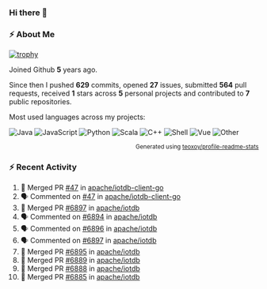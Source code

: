 ### Hi there 👋

### :zap: About Me

[![trophy](https://github-profile-trophy.vercel.app/?username=HTHou&theme=onedark)](https://github.com/ryo-ma/github-profile-trophy)
   
Joined Github **5** years ago.

Since then I pushed **629** commits, opened **27** issues, submitted **564** pull requests, received **1** stars across **5** personal projects and contributed to **7** public repositories.

Most used languages across my projects:

![Java](https://img.shields.io/static/v1?style=flat-square&label=%E2%A0%80&color=555&labelColor=%23b07219&message=Java%EF%B8%B194.4%25)
![JavaScript](https://img.shields.io/static/v1?style=flat-square&label=%E2%A0%80&color=555&labelColor=%23f1e05a&message=JavaScript%EF%B8%B11.4%25)
![Python](https://img.shields.io/static/v1?style=flat-square&label=%E2%A0%80&color=555&labelColor=%233572A5&message=Python%EF%B8%B10.7%25)
![Scala](https://img.shields.io/static/v1?style=flat-square&label=%E2%A0%80&color=555&labelColor=%23c22d40&message=Scala%EF%B8%B10.6%25)
![C++](https://img.shields.io/static/v1?style=flat-square&label=%E2%A0%80&color=555&labelColor=%23f34b7d&message=C%2B%2B%EF%B8%B10.6%25)
![Shell](https://img.shields.io/static/v1?style=flat-square&label=%E2%A0%80&color=555&labelColor=%2389e051&message=Shell%EF%B8%B10.4%25)
![Vue](https://img.shields.io/static/v1?style=flat-square&label=%E2%A0%80&color=555&labelColor=%2341b883&message=Vue%EF%B8%B10.3%25)
![Other](https://img.shields.io/static/v1?style=flat-square&label=%E2%A0%80&color=555&labelColor=%23ededed&message=Other%EF%B8%B11.2%25)

<p align="right"><sub>Generated using <a href="https://github.com/marketplace/actions/profile-readme-stats">teoxoy/profile-readme-stats</a></sub></p>


<!--![](https://github.com/HTHou/HTHou/blob/output/github-contribution-grid-snake.svg)-->

<!--![Haonan Hou's github stats](https://github-readme-stats.vercel.app/api?username=HTHou&count_private=true&show_icons=true&theme=onedark)-->

<!--![Haonan Hou's wakatime stats](https://github-readme-stats.vercel.app/api/wakatime?username=HTHou&layout=compact&theme=onedark)-->

<!--![Top Langs](https://github-readme-stats.vercel.app/api/top-langs/?username=HTHou&theme=onedark&layout=compact)-->

### :zap: Recent Activity
<!--START_SECTION:activity-->
1. 🎉 Merged PR [#47](https://github.com/apache/iotdb-client-go/pull/47) in [apache/iotdb-client-go](https://github.com/apache/iotdb-client-go)
2. 🗣 Commented on [#47](https://github.com/apache/iotdb-client-go/issues/47) in [apache/iotdb-client-go](https://github.com/apache/iotdb-client-go)
3. 🎉 Merged PR [#6897](https://github.com/apache/iotdb/pull/6897) in [apache/iotdb](https://github.com/apache/iotdb)
4. 🗣 Commented on [#6894](https://github.com/apache/iotdb/issues/6894) in [apache/iotdb](https://github.com/apache/iotdb)
5. 🗣 Commented on [#6896](https://github.com/apache/iotdb/issues/6896) in [apache/iotdb](https://github.com/apache/iotdb)
6. 🗣 Commented on [#6897](https://github.com/apache/iotdb/issues/6897) in [apache/iotdb](https://github.com/apache/iotdb)
7. 🎉 Merged PR [#6895](https://github.com/apache/iotdb/pull/6895) in [apache/iotdb](https://github.com/apache/iotdb)
8. 🎉 Merged PR [#6889](https://github.com/apache/iotdb/pull/6889) in [apache/iotdb](https://github.com/apache/iotdb)
9. 🎉 Merged PR [#6888](https://github.com/apache/iotdb/pull/6888) in [apache/iotdb](https://github.com/apache/iotdb)
10. 🎉 Merged PR [#6885](https://github.com/apache/iotdb/pull/6885) in [apache/iotdb](https://github.com/apache/iotdb)
<!--END_SECTION:activity-->

<!--
**HTHou/HTHou** is a ✨ _special_ ✨ repository because its `README.md` (this file) appears on your GitHub profile.

Here are some ideas to get you started:

- 🔭 I’m currently working on ...
- 🌱 I’m currently learning ...
- 👯 I’m looking to collaborate on ...
- 🤔 I’m looking for help with ...
- 💬 Ask me about ...
- 📫 How to reach me: ...
- 😄 Pronouns: ...
- ⚡ Fun fact: ...
-->
